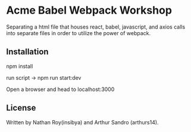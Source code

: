 # Acme Babel Webpack Workshop

Separating a html file that houses react, babel, javascript, and axios calls
into separate files in order to utilize the power of webpack.

## Installation

npm install

run script -> npm run start:dev

Open a browser and head to localhost:3000

## License
Written by Nathan Roy(insibya) and Arthur Sandro (arthurs14).
